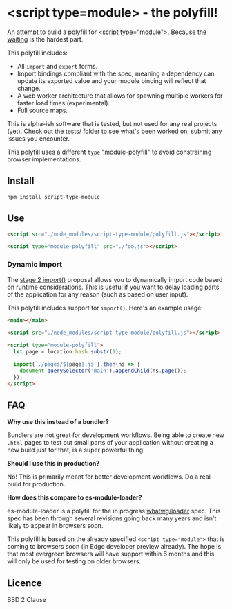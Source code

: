 # &lt;script type=module&gt; - the polyfill!

An attempt to build a polyfill for [\<script type="module"\>](https://blog.whatwg.org/js-modules). Because [the waiting](https://www.youtube.com/watch?v=uMyCa35_mOg) is the hardest part.

This polyfill includes:

* All `import` and `export` forms.
* Import bindings compliant with the spec; meaning a dependency can update its exported value and your module binding will reflect that change.
* A web worker architecture that allows for spawning multiple workers for faster load times (experimental).
* Full source maps.

This is alpha-ish software that is tested, but not used for any real projects (yet). Check out the [tests/](https://github.com/matthewp/script-type-module/tree/master/test) folder to see what's been worked on, submit any issues you encounter.

This polyfill uses a different `type` "module-polyfill" to avoid constraining browser implementations.

## Install

```
npm install script-type-module
```

## Use

```html
<script src="./node_modules/script-type-module/polyfill.js"></script>

<script type="module-polyfill" src="./foo.js"></script>
```

### Dynamic import

The [stage 2 import()](https://github.com/domenic/proposal-dynamic-import) proposal allows you to dynamically import code based on runtime considerations. This is useful if you want to delay loading parts of the application for any reason (such as based on user input).

This polyfill includes support for `import()`. Here's an example usage:

```html
<main></main>

<script src="./node_modules/script-type-module/polyfill.js"></script>

<script type="module-polyfill">
  let page = location.hash.substr(1);

  import(`./pages/${page}.js`).then(ns => {
    document.querySelector('main').appendChild(ns.page());
  });
</script>
```

## FAQ

**Why use this instead of a bundler?**

Bundlers are not great for development workflows. Being able to create new `.html` pages to test out small parts of your application without creating a new build just for that, is a super powerful thing.

**Should I use this in production?**

No! This is primarily meant for better development workflows. Do a real build for production.

**How does this compare to es-module-loader?**

es-module-loader is a polyfill for the in progress [whatwg/loader](https://github.com/whatwg/loader) spec. This spec has been through several revisions going back many years and isn't likely to appear in browsers soon.

This polyfill is based on the already specified `<script type="module">` that is coming to browsers soon (in Edge developer preview already). The hope is that most evergreen browsers will have support within 6 months and this will only be used for testing on older browsers.

## Licence

BSD 2 Clause

